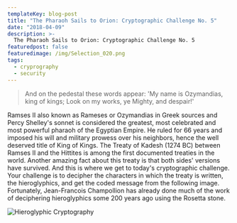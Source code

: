 ```yaml
---
templateKey: blog-post
title: "The Pharaoh Sails to Orion: Cryptographic Challenge No. 5"
date: "2018-04-09"
description: >-
  The Pharaoh Sails to Orion: Cryptographic Challenge No. 5
featuredpost: false
featuredimage: /img/Selection_020.png
tags:
  - cryprography
  - security
---
```


> And on the pedestal these words appear: 'My name is Ozymandias, king of kings; Look on my works, ye Mighty, and despair!'

Ramses II also known as Rameses or Ozymandias in Greek sources and Percy Shelley's sonnet is considered the greatest, most celebrated and most powerful pharaoh of the Egyptian Empire. He ruled for 66 years and imposed his will and military prowess over his neighbors, hence the well deserved title of King of Kings. The Treaty of Kadesh (1274 BC) between Ramses II and the Hittites is among the first documented treaties in the world. Another amazing fact about this treaty is that both sides' versions have survived. And this is where we get to today's cryptographic challenge. Your challenge is to decipher the characters in which the treaty is written, the hieroglyphics, and get the coded message from the following image. Fortunately, Jean-Francois Champollion has already done much of the work of deciphering hieroglyphics some 200 years ago using the Rosetta stone.

![Hieroglyphic Cryptography](https://stefantesoi.com/wp-content/uploads/2018/04/Selection_020.png)
